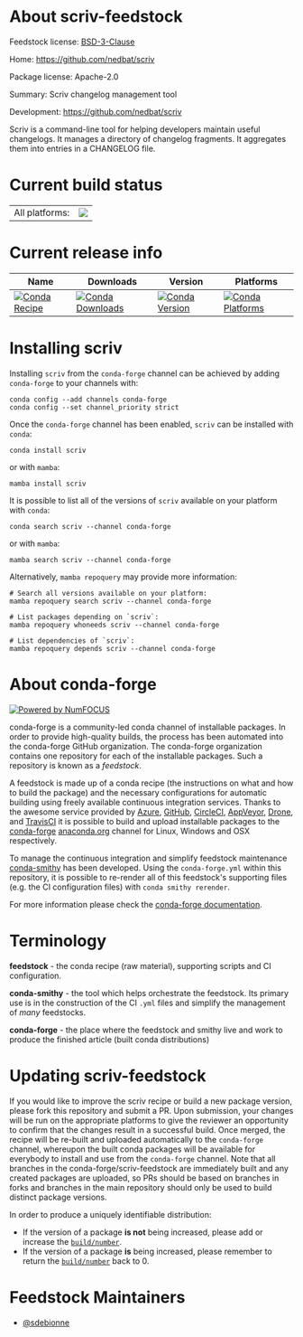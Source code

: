 About scriv-feedstock
=====================

Feedstock license: [BSD-3-Clause](https://github.com/conda-forge/scriv-feedstock/blob/main/LICENSE.txt)

Home: https://github.com/nedbat/scriv

Package license: Apache-2.0

Summary: Scriv changelog management tool

Development: https://github.com/nedbat/scriv

Scriv is a command-line tool for helping developers maintain useful changelogs.
It manages a directory of changelog fragments. It aggregates them into entries
in a CHANGELOG file.


Current build status
====================


<table><tr><td>All platforms:</td>
    <td>
      <a href="https://dev.azure.com/conda-forge/feedstock-builds/_build/latest?definitionId=22997&branchName=main">
        <img src="https://dev.azure.com/conda-forge/feedstock-builds/_apis/build/status/scriv-feedstock?branchName=main">
      </a>
    </td>
  </tr>
</table>

Current release info
====================

| Name | Downloads | Version | Platforms |
| --- | --- | --- | --- |
| [![Conda Recipe](https://img.shields.io/badge/recipe-scriv-green.svg)](https://anaconda.org/conda-forge/scriv) | [![Conda Downloads](https://img.shields.io/conda/dn/conda-forge/scriv.svg)](https://anaconda.org/conda-forge/scriv) | [![Conda Version](https://img.shields.io/conda/vn/conda-forge/scriv.svg)](https://anaconda.org/conda-forge/scriv) | [![Conda Platforms](https://img.shields.io/conda/pn/conda-forge/scriv.svg)](https://anaconda.org/conda-forge/scriv) |

Installing scriv
================

Installing `scriv` from the `conda-forge` channel can be achieved by adding `conda-forge` to your channels with:

```
conda config --add channels conda-forge
conda config --set channel_priority strict
```

Once the `conda-forge` channel has been enabled, `scriv` can be installed with `conda`:

```
conda install scriv
```

or with `mamba`:

```
mamba install scriv
```

It is possible to list all of the versions of `scriv` available on your platform with `conda`:

```
conda search scriv --channel conda-forge
```

or with `mamba`:

```
mamba search scriv --channel conda-forge
```

Alternatively, `mamba repoquery` may provide more information:

```
# Search all versions available on your platform:
mamba repoquery search scriv --channel conda-forge

# List packages depending on `scriv`:
mamba repoquery whoneeds scriv --channel conda-forge

# List dependencies of `scriv`:
mamba repoquery depends scriv --channel conda-forge
```


About conda-forge
=================

[![Powered by
NumFOCUS](https://img.shields.io/badge/powered%20by-NumFOCUS-orange.svg?style=flat&colorA=E1523D&colorB=007D8A)](https://numfocus.org)

conda-forge is a community-led conda channel of installable packages.
In order to provide high-quality builds, the process has been automated into the
conda-forge GitHub organization. The conda-forge organization contains one repository
for each of the installable packages. Such a repository is known as a *feedstock*.

A feedstock is made up of a conda recipe (the instructions on what and how to build
the package) and the necessary configurations for automatic building using freely
available continuous integration services. Thanks to the awesome service provided by
[Azure](https://azure.microsoft.com/en-us/services/devops/), [GitHub](https://github.com/),
[CircleCI](https://circleci.com/), [AppVeyor](https://www.appveyor.com/),
[Drone](https://cloud.drone.io/welcome), and [TravisCI](https://travis-ci.com/)
it is possible to build and upload installable packages to the
[conda-forge](https://anaconda.org/conda-forge) [anaconda.org](https://anaconda.org/)
channel for Linux, Windows and OSX respectively.

To manage the continuous integration and simplify feedstock maintenance
[conda-smithy](https://github.com/conda-forge/conda-smithy) has been developed.
Using the ``conda-forge.yml`` within this repository, it is possible to re-render all of
this feedstock's supporting files (e.g. the CI configuration files) with ``conda smithy rerender``.

For more information please check the [conda-forge documentation](https://conda-forge.org/docs/).

Terminology
===========

**feedstock** - the conda recipe (raw material), supporting scripts and CI configuration.

**conda-smithy** - the tool which helps orchestrate the feedstock.
                   Its primary use is in the construction of the CI ``.yml`` files
                   and simplify the management of *many* feedstocks.

**conda-forge** - the place where the feedstock and smithy live and work to
                  produce the finished article (built conda distributions)


Updating scriv-feedstock
========================

If you would like to improve the scriv recipe or build a new
package version, please fork this repository and submit a PR. Upon submission,
your changes will be run on the appropriate platforms to give the reviewer an
opportunity to confirm that the changes result in a successful build. Once
merged, the recipe will be re-built and uploaded automatically to the
`conda-forge` channel, whereupon the built conda packages will be available for
everybody to install and use from the `conda-forge` channel.
Note that all branches in the conda-forge/scriv-feedstock are
immediately built and any created packages are uploaded, so PRs should be based
on branches in forks and branches in the main repository should only be used to
build distinct package versions.

In order to produce a uniquely identifiable distribution:
 * If the version of a package **is not** being increased, please add or increase
   the [``build/number``](https://docs.conda.io/projects/conda-build/en/latest/resources/define-metadata.html#build-number-and-string).
 * If the version of a package **is** being increased, please remember to return
   the [``build/number``](https://docs.conda.io/projects/conda-build/en/latest/resources/define-metadata.html#build-number-and-string)
   back to 0.

Feedstock Maintainers
=====================

* [@sdebionne](https://github.com/sdebionne/)

